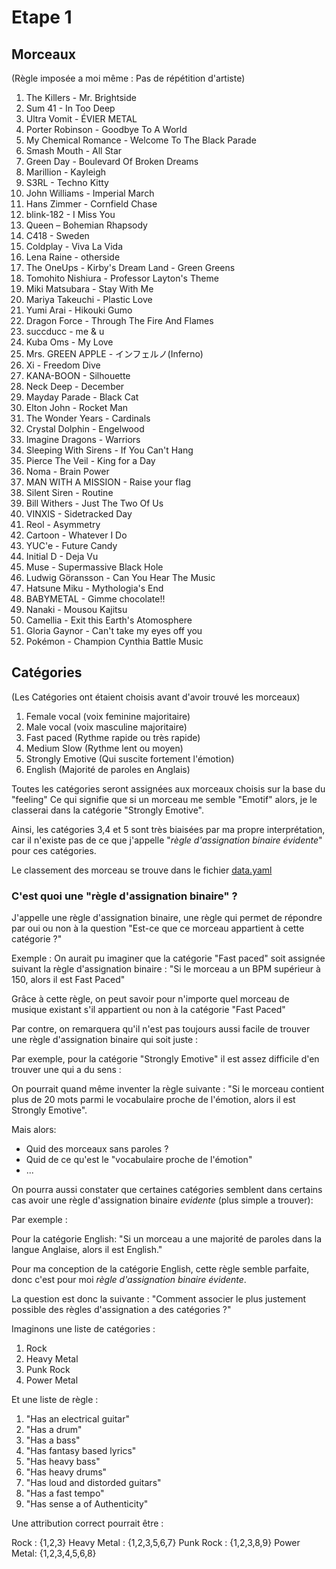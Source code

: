 # Etape 1

## Morceaux

(Règle imposée a moi même : Pas de répétition d'artiste)

1. The Killers - Mr. Brightside
2. Sum 41 - In Too Deep
3. Ultra Vomit - ÉVIER METAL
4. Porter Robinson - Goodbye To A World
5. My Chemical Romance - Welcome To The Black Parade
6. Smash Mouth - All Star
7. Green Day - Boulevard Of Broken Dreams
8. Marillion - Kayleigh
9. S3RL - Techno Kitty
8. John Williams - Imperial March
9. Hans Zimmer - Cornfield Chase
10. blink-182 - I Miss You
11. Queen – Bohemian Rhapsody
12. C418 - Sweden
13. Coldplay - Viva La Vida
14. Lena Raine - otherside
15. The OneUps - Kirby's Dream Land - Green Greens
16. Tomohito Nishiura - Professor Layton's Theme
17. Miki Matsubara - Stay With Me
18. Mariya Takeuchi - Plastic Love
19. Yumi Arai - Hikouki Gumo
20. Dragon Force - Through The Fire And Flames
21. succducc - me & u
22. Kuba Oms - My Love
23. Mrs. GREEN APPLE - インフェルノ(Inferno)
24. Xi - Freedom Dive
25. KANA-BOON - Silhouette
26. Neck Deep - December
27. Mayday Parade - Black Cat
28. Elton John - Rocket Man
29. The Wonder Years - Cardinals
30. Crystal Dolphin - Engelwood
31. Imagine Dragons - Warriors
32. Sleeping With Sirens - If You Can't Hang
33. Pierce The Veil - King for a Day
34. Noma - Brain Power
35. MAN WITH A MISSION - Raise your flag
36. Silent Siren - Routine
37. Bill Withers - Just The Two Of Us
38. VINXIS - Sidetracked Day
39. Reol - Asymmetry
40. Cartoon - Whatever I Do
41. YUC'e - Future Candy
42. Initial D - Deja Vu
43. Muse - Supermassive Black Hole
44. Ludwig Göransson - Can You Hear The Music
45. Hatsune Miku - Mythologia's End
46. BABYMETAL - Gimme chocolate!!
47. Nanaki - Mousou Kajitsu
48. Camellia - Exit this Earth's Atomosphere
49. Gloria Gaynor - Can't take my eyes off you
50. Pokémon - Champion Cynthia Battle Music

## Catégories

(Les Catégories ont étaient choisis avant d'avoir trouvé les morceaux)

1. Female vocal     (voix feminine majoritaire)
2. Male vocal       (voix masculine majoritaire)
3. Fast paced       (Rythme rapide ou très rapide)
4. Medium Slow      (Rythme lent ou moyen)
5. Strongly Emotive (Qui suscite fortement l'émotion)
6. English          (Majorité de paroles en Anglais)

Toutes les catégories seront assignées aux morceaux choisis sur la base du "feeling"
Ce qui signifie que si un morceau me semble "Emotif" alors, je le classerai dans la catégorie "Strongly Emotive".

Ainsi, les catégories 3,4 et 5 sont très biaisées par ma propre interprétation, car il n'existe pas de ce que j'appelle "*règle d'assignation binaire évidente*" pour ces catégories.

Le classement des morceau se trouve dans le fichier [data.yaml](./data.yaml)

### C'est quoi une "règle d'assignation binaire" ?

J'appelle une règle d'assignation binaire, une règle qui permet de répondre par oui ou non à la question "Est-ce que ce morceau appartient à cette catégorie ?"

Exemple :
On aurait pu imaginer que la catégorie "Fast paced" soit assignée suivant la règle d'assignation binaire : "Si le morceau a un BPM supérieur à 150, alors il est Fast Paced"

Grâce à cette règle, on peut savoir pour n'importe quel morceau de musique existant s'il appartient ou non à la catégorie "Fast Paced"

Par contre, on remarquera qu'il n'est pas toujours aussi facile de trouver une règle d'assignation binaire qui soit juste :

Par exemple, pour la catégorie "Strongly Emotive" il est assez difficile d'en trouver une qui a du sens :

On pourrait quand même inventer la règle suivante : "Si le morceau contient plus de 20 mots parmi le vocabulaire proche de l'émotion, alors il est Strongly Emotive".

Mais alors:

- Quid des morceaux sans paroles ?
- Quid de ce qu'est le "vocabulaire proche de l'émotion"
- ...

On pourra aussi constater que certaines catégories semblent dans certains cas avoir une règle d'assignation binaire *evidente* (plus simple a trouver):

Par exemple :

Pour la catégorie English: "Si un morceau a une majorité de paroles dans la langue Anglaise, alors il est English."

Pour ma conception de la catégorie English, cette règle semble parfaite, donc c'est pour moi *règle d'assignation binaire évidente*.

La question est donc la suivante : "Comment associer le plus justement possible des règles d'assignation a des catégories ?"

Imaginons une liste de catégories :

1. Rock
2. Heavy Metal
3. Punk Rock
4. Power Metal

Et une liste de règle :

1. "Has an electrical guitar"
2. "Has a drum"
3. "Has a bass"
4. "Has fantasy based lyrics"
5. "Has heavy bass"
6. "Has heavy drums"
7. "Has loud and distorded guitars"
8. "Has a fast tempo"
9. "Has sense a of Authenticity"


Une attribution correct pourrait être :

Rock : {1,2,3}
Heavy Metal : {1,2,3,5,6,7}
Punk Rock : {1,2,3,8,9}
Power Metal: {1,2,3,4,5,6,8}



